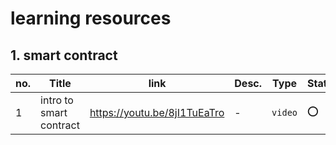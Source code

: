 # learning resources
## 1. smart contract

no. | Title | link | Desc. | Type | Status
--- | ----- | ---- | ----- | ---- | -------
1 | intro to smart contract | https://youtu.be/8jI1TuEaTro | - | `video` | :o:
